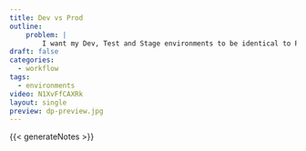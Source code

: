 ```yaml
---
title: Dev vs Prod
outline:
    problem: |
        I want my Dev, Test and Stage environments to be identical to Production... but not too identical!
draft: false
categories:
  - workflow
tags:
  - environments
video: N1XvFfCAXRk
layout: single
preview: dp-preview.jpg
---
```


{{< generateNotes >}}
